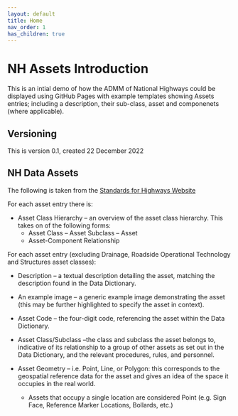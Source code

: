 ```yaml
---
layout: default
title: Home
nav_order: 1
has_children: true
---
```

# NH Assets Introduction

This is an intial demo of how the ADMM of National Highways could be displayed using GitHub Pages with example templates showing Assets entries; including a description, their sub-class, asset and componenets (where applicable).

## Versioning

This is version 0.1, created 22 December 2022

## NH Data Assets 

The following is taken from the [Standards for Highways Website](https://standardsforhighways.co.uk/ha/standards/admm/index.htm)

For each asset entry there is:

- Asset Class Hierarchy – an overview of the asset class hierarchy. This takes on of the following forms:
    - Asset Class – Asset Subclass – Asset
    - Asset-Component Relationship

For each asset entry (excluding Drainage, Roadside Operational Technology and Structures asset classes):

- Description – a textual description detailing the asset, matching the description found in the Data Dictionary.

- An example image – a generic example image demonstrating the asset (this may be further highlighted to specify the asset in context).

- Asset Code – the four-digit code, referencing the asset within the Data Dictionary.

- Asset Class/Subclass –the class and subclass the asset belongs to, indicative of its relationship to a group of other assets as set out in the Data Dictionary, and the relevant procedures, rules, and personnel.

- Asset Geometry – i.e. Point, Line, or Polygon: this corresponds to the geospatial reference data for the asset and gives an idea of the space it occupies in the real world.
    - Assets that occupy a single location are considered Point (e.g. Sign Face, Reference Marker Locations, Bollards, etc.)

